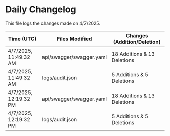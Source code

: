# Daily Changelog

This file logs the changes made on 4/7/2025.

| Time (UTC)             | Files Modified                    | Changes (Addition/Deletion) |
|------------------------|-----------------------------------|-----------------------------|
| 4/7/2025, 11:49:32 AM | api/swagger/swagger.yaml | 18 Additions & 13 Deletions |
| 4/7/2025, 11:49:32 AM | logs/audit.json | 5 Additions & 5 Deletions |
| 4/7/2025, 12:19:32 PM | api/swagger/swagger.yaml | 18 Additions & 13 Deletions|
| 4/7/2025, 12:19:32 PM | logs/audit.json | 5 Additions & 5 Deletions|
